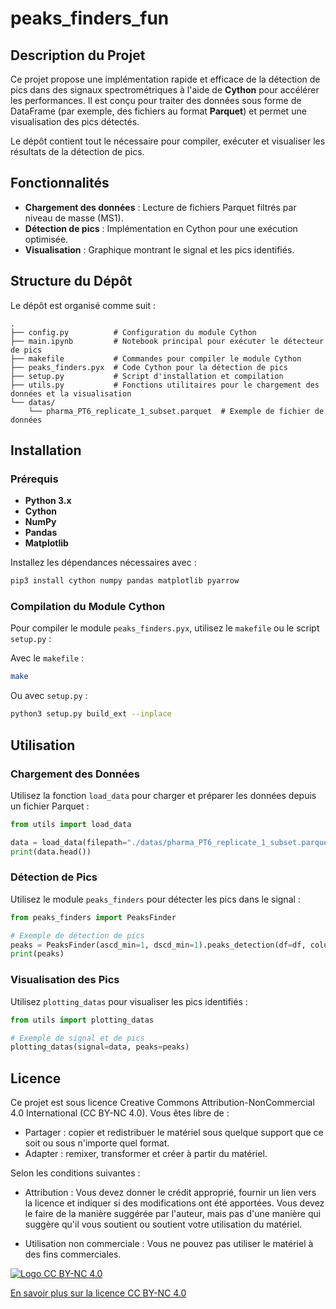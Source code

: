 # peaks_finders_fun

## Description du Projet

Ce projet propose une implémentation rapide et efficace de la détection de pics dans des signaux spectrométriques à l'aide de **Cython** pour accélérer les performances. Il est conçu pour traiter des données sous forme de DataFrame (par exemple, des fichiers au format **Parquet**) et permet une visualisation des pics détectés.

Le dépôt contient tout le nécessaire pour compiler, exécuter et visualiser les résultats de la détection de pics.

## Fonctionnalités
- **Chargement des données** : Lecture de fichiers Parquet filtrés par niveau de masse (MS1).
- **Détection de pics** : Implémentation en Cython pour une exécution optimisée.
- **Visualisation** : Graphique montrant le signal et les pics identifiés.

## Structure du Dépôt

Le dépôt est organisé comme suit :

```
.
├── config.py          # Configuration du module Cython
├── main.ipynb         # Notebook principal pour exécuter le détecteur de pics
├── makefile           # Commandes pour compiler le module Cython
├── peaks_finders.pyx  # Code Cython pour la détection de pics
├── setup.py           # Script d'installation et compilation
├── utils.py           # Fonctions utilitaires pour le chargement des données et la visualisation
└── datas/
    └── pharma_PT6_replicate_1_subset.parquet  # Exemple de fichier de données
```

## Installation

### Prérequis

- **Python 3.x**
- **Cython**
- **NumPy**
- **Pandas**
- **Matplotlib**

Installez les dépendances nécessaires avec :

```bash
pip3 install cython numpy pandas matplotlib pyarrow
```

### Compilation du Module Cython

Pour compiler le module `peaks_finders.pyx`, utilisez le `makefile` ou le script `setup.py` :

Avec le `makefile` :

```bash
make
```

Ou avec `setup.py` :

```bash
python3 setup.py build_ext --inplace
```

## Utilisation

### Chargement des Données

Utilisez la fonction `load_data` pour charger et préparer les données depuis un fichier Parquet :

```python
from utils import load_data

data = load_data(filepath="./datas/pharma_PT6_replicate_1_subset.parquet")
print(data.head())
```

### Détection de Pics

Utilisez le module `peaks_finders` pour détecter les pics dans le signal :

```python
from peaks_finders import PeaksFinder

# Exemple de détection de pics
peaks = PeaksFinder(ascd_min=1, dscd_min=1).peaks_detection(df=df, column="intensity")
print(peaks)
```

### Visualisation des Pics

Utilisez `plotting_datas` pour visualiser les pics identifiés :

```python
from utils import plotting_datas

# Exemple de signal et de pics
plotting_datas(signal=data, peaks=peaks)
```

## Licence

Ce projet est sous licence Creative Commons Attribution-NonCommercial 4.0 International (CC BY-NC 4.0). Vous êtes libre de :

- Partager : copier et redistribuer le matériel sous quelque support que ce soit ou sous n'importe quel format.
- Adapter : remixer, transformer et créer à partir du matériel.

Selon les conditions suivantes :

- Attribution : Vous devez donner le crédit approprié, fournir un lien vers la licence et indiquer si des modifications ont été apportées. Vous devez le faire de la manière suggérée par l'auteur, mais pas d'une manière qui suggère qu'il vous soutient ou soutient votre utilisation du matériel.

- Utilisation non commerciale : Vous ne pouvez pas utiliser le matériel à des fins commerciales.

[![Logo CC BY-NC 4.0](https://licensebuttons.net/l/by-nc/4.0/88x31.png)](https://creativecommons.org/licenses/by-nc/4.0/)

[En savoir plus sur la licence CC BY-NC 4.0](https://creativecommons.org/licenses/by-nc/4.0/)
